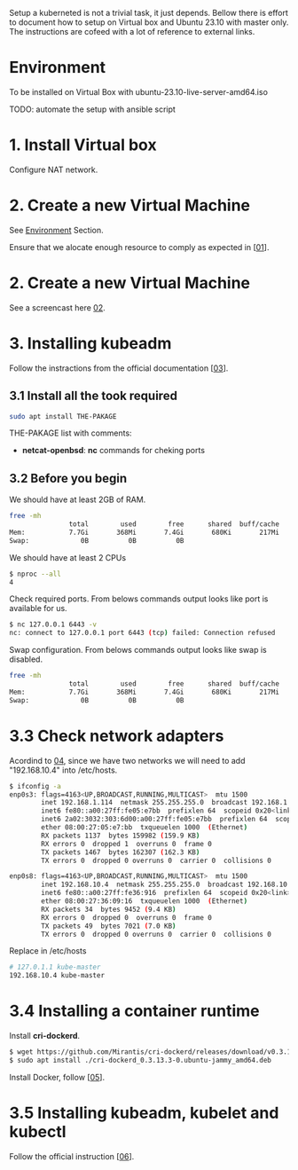 Setup a kuberneted is not a trivial task, it just depends.
Bellow there is effort to document how to setup on Virtual box and Ubuntu 23.10
with master only. The instructions are cofeed with a lot of reference to external links.

# Environment 

To be installed on Virtual Box with ubuntu-23.10-live-server-amd64.iso

TODO: automate the setup with ansible script

# 1. Install Virtual box

Configure NAT network.

# 2. Create a new Virtual Machine 

See [Environment](#environment) Section.

Ensure that we alocate enough resource to comply as expected in [[01]]. 

# 2. Create a new Virtual Machine 

See a screencast here [02].

# 3. Installing kubeadm

Follow the instractions from the official documentation [[03]].

## 3.1 Install all the took required 

```bash
sudo apt install THE-PAKAGE
```
THE-PAKAGE list with comments:
- **netcat-openbsd**: **nc** commands for cheking ports

## 3.2 Before you begin

We should have at least 2GB of RAM.
```bash
free -mh
               total        used        free      shared  buff/cache   available
Mem:           7.7Gi       368Mi       7.4Gi       680Ki       217Mi       7.4Gi
Swap:             0B          0B          0B
```

We should have at least 2 CPUs
```bash
$ nproc --all
4
```

Check required ports. From belows commands output looks like port is available for us.
```bash
$ nc 127.0.0.1 6443 -v
nc: connect to 127.0.0.1 port 6443 (tcp) failed: Connection refused
```

Swap configuration. From belows commands output looks like swap is disabled.
```bash
free -mh
               total        used        free      shared  buff/cache   available
Mem:           7.7Gi       368Mi       7.4Gi       680Ki       217Mi       7.4Gi
Swap:             0B          0B          0B
```

# 3.3 Check network adapters

Acordind to [04], since we have two networks we will need to add "192.168.10.4" into /etc/hosts.

```bash
$ ifconfig -a
enp0s3: flags=4163<UP,BROADCAST,RUNNING,MULTICAST>  mtu 1500
        inet 192.168.1.114  netmask 255.255.255.0  broadcast 192.168.1.255
        inet6 fe80::a00:27ff:fe05:e7bb  prefixlen 64  scopeid 0x20<link>
        inet6 2a02:3032:303:6d00:a00:27ff:fe05:e7bb  prefixlen 64  scopeid 0x0<global>
        ether 08:00:27:05:e7:bb  txqueuelen 1000  (Ethernet)
        RX packets 1137  bytes 159982 (159.9 KB)
        RX errors 0  dropped 1  overruns 0  frame 0
        TX packets 1467  bytes 162307 (162.3 KB)
        TX errors 0  dropped 0 overruns 0  carrier 0  collisions 0

enp0s8: flags=4163<UP,BROADCAST,RUNNING,MULTICAST>  mtu 1500
        inet 192.168.10.4  netmask 255.255.255.0  broadcast 192.168.10.255
        inet6 fe80::a00:27ff:fe36:916  prefixlen 64  scopeid 0x20<link>
        ether 08:00:27:36:09:16  txqueuelen 1000  (Ethernet)
        RX packets 34  bytes 9452 (9.4 KB)
        RX errors 0  dropped 0  overruns 0  frame 0
        TX packets 49  bytes 7021 (7.0 KB)
        TX errors 0  dropped 0 overruns 0  carrier 0  collisions 0
```

Replace in /etc/hosts
```bash
# 127.0.1.1 kube-master
192.168.10.4 kube-master
```

# 3.4 Installing a container runtime

Install **cri-dockerd**.
```bash
$ wget https://github.com/Mirantis/cri-dockerd/releases/download/v0.3.13/cri-dockerd_0.3.13.3-0.ubuntu-jammy_amd64.deb
$ sudo apt install ./cri-dockerd_0.3.13.3-0.ubuntu-jammy_amd64.deb 
```

Install Docker, follow  [[05]].

# 3.5 Installing kubeadm, kubelet and kubectl

Follow the official instruction [[06]].

[comments]: Links:::::::::::::::::::::::::::::::::

[01]: https://kubernetes.io/docs/setup/production-environment/tools/kubeadm/install-kubeadm/#before-you-begin
[02]: https://youtu.be/EHDDm_iR1Fs?t=546
[03]: https://kubernetes.io/docs/setup/production-environment/tools/kubeadm/install-kubeadm/
[04]: https://kubernetes.io/docs/setup/production-environment/tools/kubeadm/install-kubeadm/#check-network-adapters
[05]: https://docs.docker.com/engine/install/ubuntu/#install-using-the-repository
[06]: https://kubernetes.io/docs/setup/production-environment/tools/kubeadm/install-kubeadm/#installing-kubeadm-kubelet-and-kubectl

